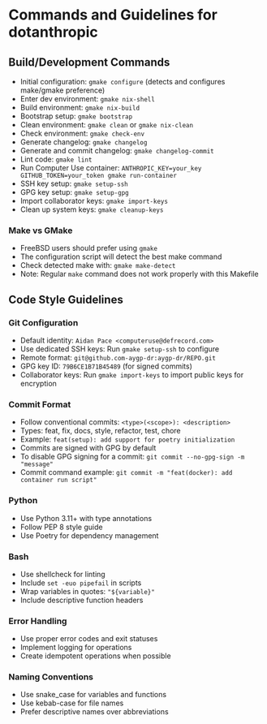 # Commands and Guidelines for dotanthropic

## Build/Development Commands
- Initial configuration: `gmake configure` (detects and configures make/gmake preference)
- Enter dev environment: `gmake nix-shell` 
- Build environment: `gmake nix-build`
- Bootstrap setup: `gmake bootstrap`
- Clean environment: `gmake clean` or `gmake nix-clean`
- Check environment: `gmake check-env`
- Generate changelog: `gmake changelog`
- Generate and commit changelog: `gmake changelog-commit`
- Lint code: `gmake lint`
- Run Computer Use container: `ANTHROPIC_KEY=your_key GITHUB_TOKEN=your_token gmake run-container`
- SSH key setup: `gmake setup-ssh`
- GPG key setup: `gmake setup-gpg`
- Import collaborator keys: `gmake import-keys`
- Clean up system keys: `gmake cleanup-keys`

### Make vs GMake
- FreeBSD users should prefer using `gmake` 
- The configuration script will detect the best make command
- Check detected make with: `gmake make-detect`
- Note: Regular `make` command does not work properly with this Makefile

## Code Style Guidelines

### Git Configuration
- Default identity: `Aidan Pace <computeruse@defrecord.com>`
- Use dedicated SSH keys: Run `gmake setup-ssh` to configure
- Remote format: `git@github.com-aygp-dr:aygp-dr/REPO.git`
- GPG key ID: `79B6CE1B71B45489` (for signed commits)
- Collaborator keys: Run `gmake import-keys` to import public keys for encryption

### Commit Format
- Follow conventional commits: `<type>(<scope>): <description>`
- Types: feat, fix, docs, style, refactor, test, chore
- Example: `feat(setup): add support for poetry initialization`
- Commits are signed with GPG by default
- To disable GPG signing for a commit: `git commit --no-gpg-sign -m "message"`
- Commit command example: `git commit -m "feat(docker): add container run script"`

### Python
- Use Python 3.11+ with type annotations
- Follow PEP 8 style guide
- Use Poetry for dependency management

### Bash
- Use shellcheck for linting
- Include `set -euo pipefail` in scripts
- Wrap variables in quotes: `"${variable}"`
- Include descriptive function headers

### Error Handling
- Use proper error codes and exit statuses
- Implement logging for operations
- Create idempotent operations when possible

### Naming Conventions
- Use snake_case for variables and functions
- Use kebab-case for file names
- Prefer descriptive names over abbreviations